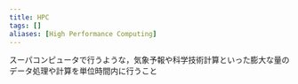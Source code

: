 ```yaml
---
title: HPC
tags: []
aliases: [High Performance Computing]
---
```

スーパコンピュータで行うような，気象予報や科学技術計算といった膨大な量のデータ処理や計算を単位時間内に行うこと